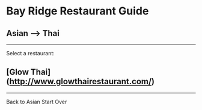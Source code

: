 # Bay Ridge Restaurant Guide
## Asian --> Thai
---
Select a restaurant:
## [Glow Thai] (http://www.glowthairestaurant.com/)
---
Back to Asian
Start Over